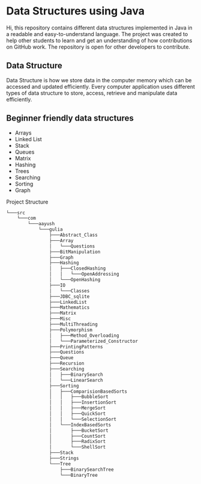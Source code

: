 
# Data Structures using Java

Hi, this repository contains different data structures implemented in Java in a readable and easy-to-understand language. The project was created to help other students to learn and get an understanding of how contributions on GitHub work. The repository is open for other developers to contribute.






## Data Structure

Data Structure is how we store data in the computer memory which can be accessed and updated efficiently. Every computer application uses different types of data structure to store, access, retrieve and manipulate data efficiently.
## Beginner friendly data structures

- Arrays
- Linked List
- Stack
- Queues
- Matrix
- Hashing
- Trees
- Searching
- Sorting
- Graph

Project Structure 

```bash
└───src
    └───com
        └───aayush
            └───gulia
                ├───Abstract_Class
                ├───Array
                │   └───Questions
                ├───BitManipulation
                ├───Graph
                ├───Hashing
                │   ├───ClosedHashing
                │   │   └───OpenAddressing
                │   └───OpenHashing
                ├───IO
                │   └───Classes
                ├───JDBC_sqlite
                ├───LinkedList
                ├───Mathematics
                ├───Matrix
                ├───Misc
                ├───MultiThreading
                ├───Polymorphism
                │   ├───Method_Overloading
                │   └───Parameterized_Constructor
                ├───PrintingPatterns
                ├───Questions
                ├───Queue
                ├───Recursion
                ├───Searching
                │   ├───BinarySearch
                │   └───LinearSearch
                ├───Sorting
                │   ├───ComparisionBasedSorts
                │   │   ├───BubbleSort
                │   │   ├───InsertionSort
                │   │   ├───MergeSort
                │   │   ├───QuickSort
                │   │   └───SelectionSort
                │   └───IndexBasedSorts
                │       ├───BucketSort
                │       ├───CountSort
                │       ├───RadixSort
                │       └───ShellSort
                ├───Stack
                ├───Strings
                └───Tree
                    ├───BinarySearchTree
                    └───BinaryTree

```

